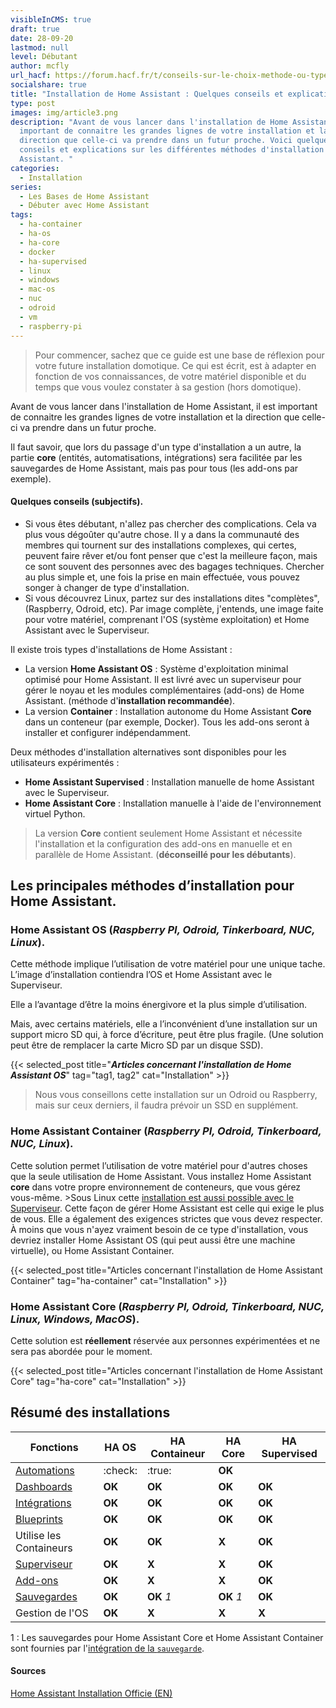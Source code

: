 ```yaml
---
visibleInCMS: true
draft: true
date: 28-09-20
lastmod: null
level: Débutant
author: mcfly
url_hacf: https://forum.hacf.fr/t/conseils-sur-le-choix-methode-ou-type-dinstallation/2068
socialshare: true
title: "Installation de Home Assistant : Quelques conseils et explications"
type: post
images: img/article3.png
description: "Avant de vous lancer dans l'installation de Home Assistant, il est
  important de connaitre les grandes lignes de votre installation et la
  direction que celle-ci va prendre dans un futur proche. Voici quelques
  conseils et explications sur les différentes méthodes d'installation de Home
  Assistant. "
categories:
  - Installation
series:
  - Les Bases de Home Assistant
  - Débuter avec Home Assistant
tags:
  - ha-container
  - ha-os
  - ha-core
  - docker
  - ha-supervised
  - linux
  - windows
  - mac-os
  - nuc
  - odroid
  - vm
  - raspberry-pi
---
```

> Pour commencer, sachez que ce guide est une base de réflexion pour votre future installation domotique. Ce qui est écrit, est à adapter en fonction de vos connaissances, de votre matériel disponible et du temps que vous voulez constater à sa gestion (hors domotique). 

Avant de vous lancer dans l'installation de Home Assistant, il est important de connaitre les grandes lignes de votre installation et la direction que celle-ci va prendre dans un futur proche.

Il faut savoir, que lors du passage d'un type d'installation a un autre, la partie **core** (entités, automatisations, intégrations) sera facilitée par les sauvegardes de Home Assistant, mais pas pour tous (les add-ons par exemple).

#### Quelques conseils (subjectifs).

* Si vous êtes débutant, n'allez pas chercher des complications. Cela va plus vous dégoûter qu'autre chose. Il y a dans la communauté des membres qui tournent sur des installations complexes, qui certes, peuvent faire rêver et/ou font penser que c'est la meilleure façon, mais ce sont souvent des personnes avec des bagages techniques. Chercher au plus simple et, une fois la prise en main effectuée, vous pouvez songer à changer de type d'installation.
* Si vous découvrez Linux, partez sur des installations dites "complètes", (Raspberry, Odroid, etc). Par image complète, j'entends, une image faite pour votre matériel, comprenant l'OS (système exploitation) et Home Assistant avec le Superviseur.

Il existe trois types d'installations de Home Assistant : 

* La version **Home Assistant OS** : Système d'exploitation minimal optimisé pour Home Assistant. Il est livré avec un superviseur pour gérer le noyau et les modules complémentaires (add-ons) de Home Assistant. (méthode d'**installation recommandée**).
* La version **Container** : Installation autonome du Home Assistant **Core** dans un conteneur (par exemple, Docker). Tous les add-ons seront à installer et configurer indépendamment.

Deux méthodes d'installation alternatives sont disponibles pour les utilisateurs expérimentés :

* **Home Assistant Supervised** : Installation manuelle de home Assistant avec le Superviseur.
* **Home Assistant Core** : Installation manuelle à l'aide de l'environnement virtuel Python.
    

> La version **Core** contient seulement Home Assistant et nécessite l'installation et la configuration des add-ons en manuelle et en parallèle de Home Assistant. (**déconseillé pour les débutants**).

## Les principales méthodes d’installation pour Home Assistant.

### Home Assistant OS (*Raspberry PI, Odroid, Tinkerboard, NUC, Linux*).

Cette méthode implique l’utilisation de votre matériel pour une unique tache. L’image d’installation contiendra l’OS et Home Assistant avec le Superviseur.

Elle a l’avantage d’être la moins énergivore et la plus simple d’utilisation.

Mais, avec certains matériels, elle a l’inconvénient d’une installation sur un support micro SD qui, à force d’écriture, peut être plus fragile. (Une solution peut être de remplacer la carte Micro SD par un disque SSD).

{{< selected_post title="***Articles concernant l'installation de Home Assistant OS***" tag="tag1, tag2" cat="Installation" >}}

>Nous vous conseillons cette installation sur un Odroid ou Raspberry, mais sur ceux derniers, il faudra prévoir un SSD en supplément.

### Home Assistant Container (*Raspberry PI, Odroid, Tinkerboard, NUC, Linux*).

Cette solution permet l’utilisation de votre matériel pour d'autres choses que la seule utilisation de Home Assistant.
Vous installez Home Assistant **core** dans votre propre environnement de conteneurs, que vous gérez vous-même.
&gt;Sous Linux cette [installation est aussi possible avec le Superviseur](https://github.com/home-assistant/supervised-installer). Cette façon de gérer Home Assistant est celle qui exige le plus de vous. Elle a également des exigences strictes que vous devez respecter. À moins que vous n'ayez vraiment besoin de ce type d'installation, vous devriez installer Home Assistant OS (qui peut aussi être une machine virtuelle), ou Home Assistant Container.

{{< selected_post title="Articles concernant l'installation de Home Assistant Container" tag="ha-container" cat="Installation" >}}


### Home Assistant Core (*Raspberry PI, Odroid, Tinkerboard, NUC, Linux, Windows, MacOS*).

Cette solution est **réellement** réservée aux personnes expérimentées et ne sera pas abordée pour le moment.

{{< selected_post title="Articles concernant l'installation de Home Assistant Core" tag="ha-core" cat="Installation" >}}

## Résumé des installations

| Fonctions                                                                             | HA OS   | HA Containeur | HA Core    | HA Supervised |
| ------------------------------------------------------------------------------------- | ------- | ------------- | ---------- | ------------- |
| [Automations](https://www.home-assistant.io/docs/automation)                          | :check: | :true:        | **OK**     |               |
| [Dashboards](https://www.home-assistant.io/dashboards)                                | **OK**  | **OK**        | **OK**     | **OK**        |
| [Intégrations](https://www.home-assistant.io/integrations)                            | **OK**  | **OK**        | **OK**     | **OK**        |
| [Blueprints](https://www.home-assistant.io/docs/blueprint)                            | **OK**  | **OK**        | **OK**     | **OK**        |
| Utilise les Containeurs                                                               | **OK**  | **OK**        | **X**      | **OK**        |
| [Superviseur](https://www.home-assistant.io/docs/glossary/#home-assistant-supervisor) | **OK**  | **X**         | **X**      | **OK**        |
| [Add-ons](https://www.home-assistant.io/addons)                                       | **OK**  | **X**         | **X**      | **OK**        |
| [Sauvegardes](https://www.home-assistant.io/common-tasks/os/#backups)                 | **OK**  | **OK** *1*    | **OK** *1* | **OK**        |
| Gestion de l'OS                                                                       | **OK**  | **X**         | **X**      | **X**         |

1 : Les sauvegardes pour Home Assistant Core et Home Assistant Container sont fournies par l'[intégration de la `sauvegarde`](https://www.home-assistant.io/integrations/backup).

#### Sources

[Home Assistant Installation Officie (EN)](https://www.home-assistant.io/installation/)
